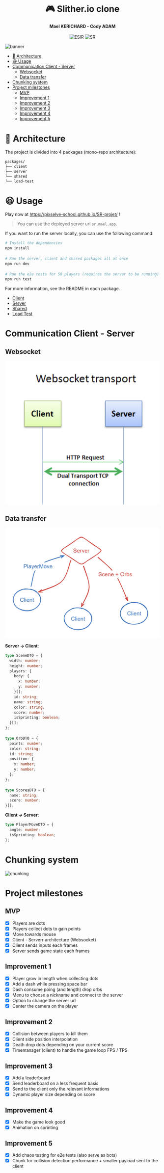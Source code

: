 <h1 align="center">🎮 Slither.io clone</h1>
<h4 align="center">Mael KERICHARD - Cody ADAM</h4>
<p align="center">
   <img src="https://img.shields.io/badge/-ESIR-orange" alt="ESIR">
   <img src="https://img.shields.io/badge/-SR-red" alt="SR">
</p>

![banner](./docs/assets/demo.gif)

- [📁 Architecture](#-architecture)
- [😆 Usage](#-usage)
- [Communication Client - Server](#communication-client---server)
  - [Websocket](#websocket)
  - [Data transfer](#data-transfer)
- [Chunking system](#chunking-system)
- [Project milestones](#project-milestones)
  - [MVP](#mvp)
  - [Improvement 1](#improvement-1)
  - [Improvement 2](#improvement-2)
  - [Improvement 3](#improvement-3)
  - [Improvement 4](#improvement-4)
  - [Improvement 5](#improvement-5)


# 📁 Architecture

The project is divided into 4 packages (mono-repo architecture):

```
packages/
├── client
├── server
└── shared
└── load-test
```

# 😆 Usage

Play now at https://pixselve-school.github.io/SR-projet/ !

> You can use the deployed server url `sr.mael.app`.

If you want to run the server locally, you can use the following command:

```bash
# Install the dependencies
npm install

# Run the server, client and shared packages all at once
npm run dev

# Run the e2e tests for 50 players (requires the server to be running)
npm run test
```

For more information, see the README in each package.

- [Client](./packages/client/README.md)
- [Server](./packages/server/README.md)
- [Shared](./packages/shared/README.md)
- [Load Test](./packages/load-test/README.md)

# Communication Client - Server

## Websocket

![websocket](./docs/assets/websocket.png)

## Data transfer

![Communication](./docs/assets/comm.png)

**Server -> Client**:

```ts
type SceneDTO = {
  width: number;
  height: number;
  players: {
    body: {
      x: number;
      y: number;
    }[];
    id: string;
    name: string;
    color: string;
    score: number;
    isSprinting: boolean;
  }[];
};

type OrbDTO = {
  points: number;
  color: string;
  id: string;
  position: {
    x: number;
    y: number;
  };
};

type ScoresDTO = {
  name: string;
  score: number;
}[];
```

**Client -> Server**:

```ts
type PlayerMoveDTO = {
  angle: number;
  isSprinting: boolean;
};
```

# Chunking system

![chunking](./docs/assets/chunk-demo.gif)

# Project milestones

## MVP

- [x] Players are dots
- [x] Players collect dots to gain points
- [x] Move towards mouse
- [x] Client - Serverr architecture (Websocket)
- [x] Client sends inputs each frames
- [x] Server sends game state each frames

## Improvement 1

- [x] Player grow in length when collecting dots
- [x] Add a dash while pressing space bar
- [x] Dash consume poing (and length) drop orbs
- [x] Menu to choose a nickname and connect to the server
- [x] Option to change the server url
- [x] Center the camera on the player

## Improvement 2

- [x] Collision between players to kill them
- [x] Client side position interpolation
- [x] Death drop dots depending on your current score
- [x] Timemanager (client) to handle the game loop FPS / TPS

## Improvement 3

- [x] Add a leaderboard
- [x] Send leaderboard on a less frequent basis
- [x] Send to the client only the relevant informations
- [x] Dynamic player size depending on score

## Improvement 4

- [x] Make the game look good
- [x] Animation on sprinting

## Improvement 5

- [x] Add chaos testing for e2e tests (also serve as bots)
- [x] Chunk for collision detection performance + smaller payload sent to the client
